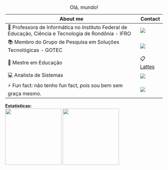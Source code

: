 <table>
	<caption>Olá, mundo!</caption>
	<thead>
	<tr>
		<th>About me</th>
		<th>Contact</th>
	</tr>
	</thead>
	<tbody>
	<tr>
		<td> 🤗 Professora de Informática no Instituto Federal de Educação, Ciência e Tecnologia de Rondônia - IFRO</td>
		<td> <a href="https://www.youtube.com/channel/UCiu-TCcFBxROXrnoJaFrI4A/featured"><img src="https://img.shields.io/badge/YouTube-FF0000?style=for-the-badge&logo=youtube&logoColor=white" target="blank"></a>
		</td>
	</tr>
	<tr>
		<td> 📚 Membro do Grupo de Pesquisa em Soluções Tecnológicas - GOTEC</td>
    		<td><a href="mailto:daniela.toda@ifro.edu.br"><img src="https://img.shields.io/badge/Gmail-D14836?style=for-the-badge&logo=gmail&logoColor=white" target="_blank"></a>
		</td>
	</tr>
	<tr>
		<td> 📝 Mestre em Educação</td>
		<td> 📋 <a href="http://lattes.cnpq.br/0111308357348109">Lattes</a></td>
	</tr>
  <tr>
    <td> 💻 Analista de Sistemas</td>
    <td> <a href="https://www.linkedin.com/in/daniela-toda-476818242/"><img src="https://img.shields.io/badge/LinkedIn-0077B5?style=for-the-badge&logo=linkedin&logoColor=white" target="_blank"></a>
	</tr>
  <tr>
     <td> ⚡ Fun fact: não tenho fun fact, pois sou bem sem graça mesmo.</td>
    <td> <a href="https://www.instagram.com/toda.professora/"><img src="https://img.shields.io/badge/Instagram-E4405F?style=for-the-badge&logo=instagram&logoColor=white" target="_blank"></a></td>
  </tr>
  </tbody>
</table>

<div>
<b>Estatísticas:</b>
<br>
<img height="180em" src="https://github-readme-stats.vercel.app/api?username=danielatoda&show_icons=true&theme=onedark">
<img height="180em" src="https://github-readme-stats.vercel.app/api/top-langs/?username=danielatoda&layout=compact&theme=tokyonight">
</div>
